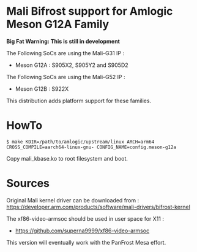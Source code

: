 Mali Bifrost support for Amlogic Meson G12A Family
==================================================

**Big Fat Warning: This is still in development**

The Following SoCs are using the Mali-G31 IP :
- Meson G12A : S905X2, S905Y2 and S905D2

The Following SoCs are using the Mali-G52 IP :
- Meson G12B : S922X

This distribution adds platform support for these families.

HowTo
=====

```
$ make KDIR=/path/to/amlogic/upstream/linux ARCH=arm64 CROSS_COMPILE=aarch64-linux-gnu- CONFIG_NAME=config.meson-g12a
```

Copy mali_kbase.ko to root filesystem and boot.

Sources
=======

Original Mali kernel driver can be downloaded from : https://developer.arm.com/products/software/mali-drivers/bifrost-kernel

The xf86-video-armsoc should be used in user space for X11 :
- https://github.com/superna9999/xf86-video-armsoc

This version will eventually work with the PanFrost Mesa effort.
